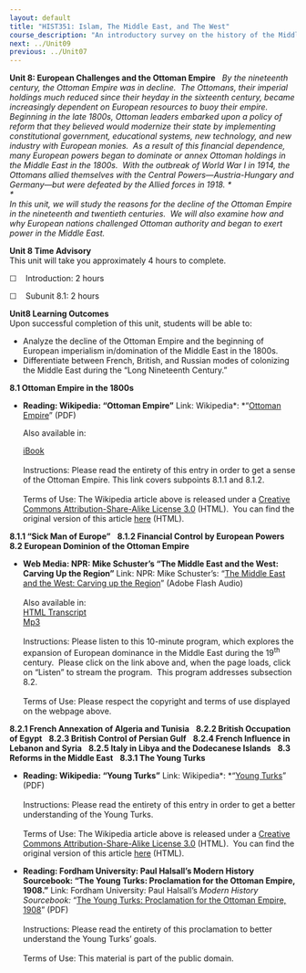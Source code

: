 ```yaml
---
layout: default
title: "HIST351: Islam, The Middle East, and The West"
course_description: "An introductory survey on the history of the Middle East from the rise of Islam in the 7th century to the present, with particular emphasis on the interactions between the Islamic world and the West."
next: ../Unit09
previous: ../Unit07
---
```

**Unit 8: European Challenges and the Ottoman Empire** <span
id="8"></span> 
*By the nineteenth century, the Ottoman Empire was in decline.  The
Ottomans, their imperial holdings much reduced since their heyday in the
sixteenth century, became increasingly dependent on European resources
to buoy their empire.  Beginning in the late 1800s, Ottoman leaders
embarked upon a policy of reform that they believed would modernize
their state by implementing constitutional government, educational
systems, new technology, and new industry with European monies.  As a
result of this financial dependence, many European powers began to
dominate or annex Ottoman holdings in the Middle East in the 1800s. 
With the outbreak of World War I in 1914, the Ottomans allied themselves
with the Central Powers—Austria-Hungary and Germany—but were defeated by
the Allied forces in 1918. *  
 *             
 In this unit, we will study the reasons for the decline of the Ottoman
Empire in the nineteenth and twentieth centuries.  We will also examine
how and why European nations challenged Ottoman authority and began to
exert power in the Middle East.*

**Unit 8 Time Advisory**  
This unit will take you approximately 4 hours to complete.  
  
☐    Introduction: 2 hours

☐    Subunit 8.1: 2 hours

**Unit8 Learning Outcomes**  
Upon successful completion of this unit, students will be able to:  
  
-   Analyze the decline of the Ottoman Empire and the beginning of
    European imperialism in/domination of the Middle East in the 1800s.
-   Differentiate between French, British, and Russian modes of
    colonizing the Middle East during the “Long Nineteenth Century.”

**8.1 Ottoman Empire in the 1800s** <span id="8.1"></span> 
-   **Reading: Wikipedia: “Ottoman Empire”**
    Link: Wikipedia*: *“[Ottoman
    Empire](https://resources.saylor.org/wwwresources/archived/site/wp-content/uploads/2011/08/HIST351-8.1-Ottoman-Empire.pdf)”
    (PDF)  
      
     Also available in:  

    [iBook](https://resources.saylor.org/wwwresources/archived/site/wp-content/uploads/2011/08/HIST351-8.1-Ottoman-Empire-Wikipedia.epub)  
        
     Instructions: Please read the entirety of this entry in order to
    get a sense of the Ottoman Empire. This link covers subpoints 8.1.1
    and 8.1.2.  
        
     Terms of Use: The Wikipedia article above is released under a
    [Creative Commons Attribution-Share-Alike License
    3.0](http://creativecommons.org/licenses/by-sa/3.0/) (HTML).  You
    can find the original version of this article
    [here](http://en.wikipedia.org/wiki/Ottoman_Empire#Stagnation_and_reform.281683.E2.80.931827.29)
    (HTML).

**8.1.1 “Sick Man of Europe”** <span id="8.1.1"></span> 
**8.1.2 Financial Control by European Powers** <span id="8.1.2"></span> 
**8.2 European Dominion of the Ottoman Empire** <span id="8.2"></span> 
-   **Web Media: NPR: Mike Schuster’s “The Middle East and the West:
    Carving Up the Region”**
    Link: NPR: Mike Schuster’s: “[The Middle East and the West: Carving
    up the
    Region](http://www.npr.org/templates/story/story.php?storyId=3859631)”
    (Adobe Flash Audio)  
        
     Also available in:  
     [HTML
    Transcript](http://www.npr.org/templates/transcript/transcript.php?storyId=3859631)  
     [Mp3](http://www.npr.org/templates/story/story.php?storyId=3859631)  
        
     Instructions: Please listen to this 10-minute program, which
    explores the expansion of European dominance in the Middle East
    during the 19<sup>th</sup> century.  Please click on the link above
    and, when the page loads, click on “Listen” to stream the program. 
    This program addresses subsection 8.2.  
        
     Terms of Use: Please respect the copyright and terms of use
    displayed on the webpage above.

**8.2.1 French Annexation of Algeria and Tunisia** <span
id="8.2.1"></span> 
**8.2.2 British Occupation of Egypt** <span id="8.2.2"></span> 
**8.2.3 British Control of Persian Gulf** <span id="8.2.3"></span> 
**8.2.4 French Influence in Lebanon and Syria** <span
id="8.2.4"></span> 
**8.2.5 Italy in Libya and the Dodecanese Islands** <span
id="8.2.5"></span> 
**8.3 Reforms in the Middle East** <span id="8.3"></span> 
**8.3.1 The Young Turks** <span id="8.3.1"></span> 
-   **Reading: Wikipedia: “Young Turks”**
    Link: Wikipedia*: *“[Young
    Turks](https://resources.saylor.org/wwwresources/archived/site/wp-content/uploads/2011/08/HIST351-8.3.1-Young-Turks.pdf)”
    (PDF)  
        
     Instructions: Please read the entirety of this entry in order to
    get a better understanding of the Young Turks.  
        
     Terms of Use: The Wikipedia article above is released under a
    [Creative Commons Attribution-Share-Alike License
    3.0](http://creativecommons.org/licenses/by-sa/3.0/) (HTML).  You
    can find the original version of this article
    [here](http://en.wikipedia.org/wiki/Young_Turks) (HTML).

-   **Reading: Fordham University: Paul Halsall’s Modern History
    Sourcebook: “The Young Turks: Proclamation for the Ottoman Empire,
    1908.”**
    Link: Fordham University: Paul Halsall’s *Modern History
    Sourcebook:* “[The Young Turks: Proclamation for the Ottoman Empire,
    1908](https://resources.saylor.org/wwwresources/archived/site/wp-content/uploads/2011/08/HIST351-8.3.1-The-Young-Turks.pdf)”
    (PDF)  
        
     Instructions: Please read the entirety of this proclamation to
    better understand the Young Turks’ goals.  
        
     Terms of Use: This material is part of the public domain.


